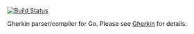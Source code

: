 [![Build Status](https://secure.travis-ci.org/cucumber/gherkin-go.svg)](http://travis-ci.org/cucumber/gherkin-go)

Gherkin parser/compiler for Go. Please see [Gherkin](https://github.com/cucumber/gherkin) for details.
